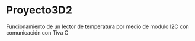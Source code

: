 # Proyecto3D2
Funcionamiento de un lector de temperatura por medio de modulo I2C con comunicación con Tiva C 
